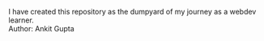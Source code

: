 I have created this repository as the dumpyard of my journey as a webdev learner.
<br>
Author: Ankit Gupta
